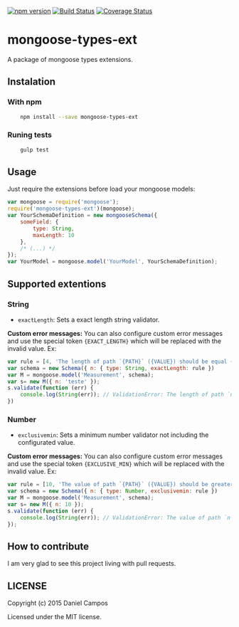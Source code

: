 [![npm version](https://badge.fury.io/js/mongoose-types-ext.svg)](http://badge.fury.io/js/mongoose-types-ext)
[![Build Status](https://travis-ci.org/the-darc/mongoose-types-ext.svg?branch=master)](https://travis-ci.org/the-darc/mongoose-types-ext)
[![Coverage Status](https://coveralls.io/repos/the-darc/mongoose-types-ext/badge.svg)](https://coveralls.io/r/the-darc/mongoose-types-ext)

# mongoose-types-ext #

A package of mongoose types extensions.

## Instalation ##

### With npm

```bash
    npm install --save mongoose-types-ext
```

### Runing tests ###

```bash
	gulp test
```

## Usage ##

Just require the extensions before load your mongoose models:

```javascript
var mongoose = require('mongoose');
require('mongoose-types-ext')(mongoose);
var YourSchemaDefinition = new mongooseSchema({
	someField: {
		type: String,
		maxLength: 10
	},
	/* (...) */
});
var YourModel = mongoose.model('YourModel', YourSchemaDefinition);
```

## Supported extentions ##

### String ###
 - `exactLength`: Sets a exact length string validator.

**Custom error messages:** You can also configure custom error messages and use the special token
`{EXACT_LENGTH}` which will be replaced with the invalid value. Ex: 

```javascript
var rule = [4, 'The length of path `{PATH}` ({VALUE}) should be equal {EXACT_LENGTH}.'];
var schema = new Schema({ n: { type: String, exactLength: rule })
var M = mongoose.model('Measurement', schema);
var s= new M({ n: 'teste' });
s.validate(function (err) {
	console.log(String(err)); // ValidationError: The length of path `n` (test) should be equal 4.
})
```

### Number ###
 - `exclusivemin`: Sets a minimum number validator not including the configurated value.

**Custom error messages:** You can also configure custom error messages and use the special token
`{EXCLUSIVE_MIN}` which will be replaced with the invalid value. Ex: 

```javascript
var rule = [10, 'The value of path `{PATH}` ({VALUE}) should be greater than ({EXCLUSIVE_MIN}).'];
var schema = new Schema({ n: { type: Number, exclusivemin: rule })
var M = mongoose.model('Measurement', schema);
var s= new M({ n: 10 });
s.validate(function (err) {
	console.log(String(err)); // ValidationError: The value of path `n` (10) should be greater than 10.
});
```

How to contribute
-----------------

I am very glad to see this project living with pull requests.

LICENSE
-------

Copyright (c) 2015 Daniel Campos

Licensed under the MIT license.

